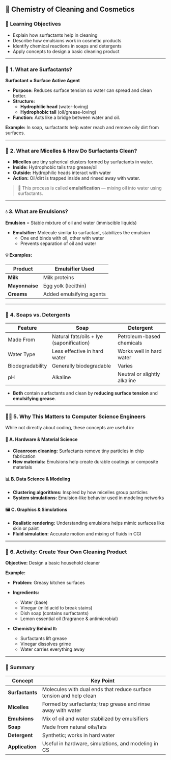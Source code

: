 ## 🧼 **Chemistry of Cleaning and Cosmetics**

### 🎯 **Learning Objectives**

- Explain how surfactants help in cleaning
- Describe how emulsions work in cosmetic products
- Identify chemical reactions in soaps and detergents
- Apply concepts to design a basic cleaning product

---

### 🧪 **1. What are Surfactants?**

**Surfactant = Surface Active Agent**

- **Purpose:** Reduces surface tension so water can spread and clean better.
- **Structure:**
    - **Hydrophilic head** (water-loving)
    - **Hydrophobic tail** (oil/grease-loving)
- **Function:** Acts like a bridge between water and oil.

**Example:** In soap, surfactants help water reach and remove oily dirt from surfaces.

---

### 🔄 **2. What are Micelles & How Do Surfactants Clean?**

- **Micelles** are tiny spherical clusters formed by surfactants in water.
- **Inside:** Hydrophobic tails trap grease/oil
- **Outside:** Hydrophilic heads interact with water
- **Action:** Oil/dirt is trapped inside and rinsed away with water.

> 🧠 This process is called **emulsification** — mixing oil into water using surfactants.

---

### 💧 **3. What are Emulsions?**

**Emulsion** = Stable mixture of oil and water (immiscible liquids)

- **Emulsifier:** Molecule similar to surfactant, stabilizes the emulsion
    - One end binds with oil, other with water
    - Prevents separation of oil and water

#### 💡 Examples:

|Product|Emulsifier Used|
|---|---|
|**Milk**|Milk proteins|
|**Mayonnaise**|Egg yolk (lecithin)|
|**Creams**|Added emulsifying agents|

---

### 🧼 **4. Soaps vs. Detergents**

|Feature|**Soap**|**Detergent**|
|---|---|---|
|Made From|Natural fats/oils + lye (saponification)|Petroleum-based chemicals|
|Water Type|Less effective in hard water|Works well in hard water|
|Biodegradability|Generally biodegradable|Varies|
|pH|Alkaline|Neutral or slightly alkaline|

- **Both** contain surfactants and clean by **reducing surface tension** and **emulsifying grease**.

---

### 🧑‍🔬 **5. Why This Matters to Computer Science Engineers**

While not directly about coding, these concepts are useful in:

#### 🧱 **A. Hardware & Material Science**

- **Cleanroom cleaning:** Surfactants remove tiny particles in chip fabrication
- **New materials:** Emulsions help create durable coatings or composite materials

#### 📊 **B. Data Science & Modeling**

- **Clustering algorithms:** Inspired by how micelles group particles
- **System simulations:** Emulsion-like behavior used in modeling networks

#### 🖼️ **C. Graphics & Simulations**

- **Realistic rendering:** Understanding emulsions helps mimic surfaces like skin or paint
- **Fluid simulation:** Accurate motion and mixing of fluids in CGI

---

### 🧪 **6. Activity: Create Your Own Cleaning Product**

**Objective:** Design a basic household cleaner

**Example:**

- **Problem:** Greasy kitchen surfaces
- **Ingredients:**
    
    - Water (base)
    - Vinegar (mild acid to break stains)
    - Dish soap (contains surfactants)
    - Lemon essential oil (fragrance & antimicrobial)
- **Chemistry Behind It:**
    
    - Surfactants lift grease
    - Vinegar dissolves grime
    - Water carries everything away

---

### 📌 **Summary**

| Concept         | Key Point                                                           |
| --------------- | ------------------------------------------------------------------- |
| **Surfactants** | Molecules with dual ends that reduce surface tension and help clean |
| **Micelles**    | Formed by surfactants; trap grease and rinse away with water        |
| **Emulsions**   | Mix of oil and water stabilized by emulsifiers                      |
| **Soap**        | Made from natural oils/fats                                         |
| **Detergent**   | Synthetic; works in hard water                                      |
| **Application** | Useful in hardware, simulations, and modeling in CS                 |